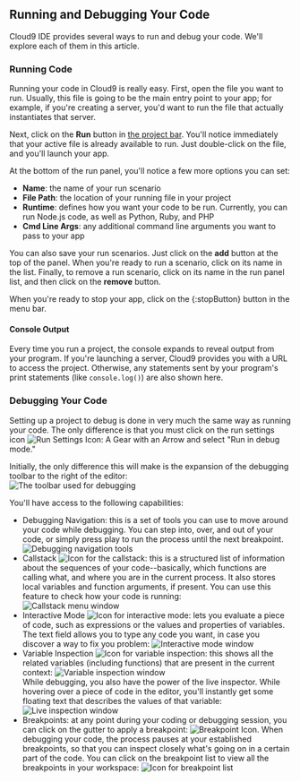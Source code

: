 ## Running and Debugging Your Code

Cloud9 IDE provides several ways to run and debug your code. We'll explore each of them in this article.

### Running Code

Running your code in Cloud9 is really easy. First, open the file you want to run. Usually, this file is going to be the main entry point to your app; for example, if you're creating a server, you'd want to run the file that actually instantiates that server.

Next, click on the **Run** button in [the project bar](./project_bar.html). You'll notice immediately that your active file is already available to run. Just double-click on the file, and you'll launch your app.

At the bottom of the run panel, you'll notice a few more options you can set:

* **Name**: the name of your run scenario
* **File Path**: the location of your running file in your project
* **Runtime**: defines how you want your code to be run. Currently, you can run Node.js code, as well as Python, Ruby, and PHP
* **Cmd Line Args**: any additional command line arguments you want to pass to your app

You can also save your run scenarios. Just click on the **add** button at the top of the panel. When you're ready to run a scenario, click on its name in the list. Finally, to remove a run scenario, click on its name in the run panel list, and then click on the **remove** button. 

When you're ready to stop your app, click on the {:stopButton} button in the menu bar.

#### Console Output

Every time you run a project, the console expands to reveal output from your program. If you're launching a server, Cloud9 provides you with a URL to access the project. Otherwise, any statements sent by your program's print statements (like `console.log()`) are also shown here.

### Debugging Your Code

Setting up a project to debug is done in very much the same way as running your code. The only difference is that you must click on the run settings icon ![Run Settings Icon: A Gear with an Arrow](./icons/runSettingsIcon.png) and select "Run in debug mode."

Initially, the only difference this will make is the expansion of the debugging toolbar to the right of the editor:  
![The toolbar used for debugging](./images/tool_bar.png)

You'll have access to the following capabilities:

* Debugging Navigation: this is a set of tools you can use to move around your code while debugging. You can step into, over, and out of your code, or simply press play to run the process until the next breakpoint.
![Debugging navigation tools](./icons/debug_navigation.png)
* Callstack ![Icon for the callstack](./icons/callStackIcon.png): this is a structured list of information about the sequences of your code--basically, which functions are calling what, and where you are in the current process. It also stores local variables and function arguments, if present. You can use this feature to check how your code is running:  
![Callstack menu window](./images/callStack.png)
* Interactive Mode ![Icon for interactive mode](./icons/interactiveIcon.png): lets you evaluate a piece of code, such as expressions or the values and properties of variables. The text field allows you to type any code you want, in case you discover a way to fix you problem:
![Interactive mode window](./images/interactiveMenu.png)
* Variable Inspection ![Icon for variable inspection](./icons/variablesIcon.png): this shows all the related variables (including functions) that are present in the current context:
![Variable inspection window](./images/variablesMenu.png)  
While debugging, you also have the power of the live inspector. While hovering over a piece of code in the editor, you'll instantly get some floating text that describes the values of that variable:  
![Live inspection window](./images/debugLiveInspector.png)  
* Breakpoints: at any point during your coding or debugging session, you can click on the gutter to apply a breakpoint: ![Breakpoint Icon](./icons/breakpoint.png). When debugging your code, the process pauses at your established breakpoints, so that you can inspect closely what's going on in a certain part of the code. You can click on the breakpoint list to view all the breakpoints in your workspace: ![Icon for breakpoint list](./icons/breakpointsIcon.png)